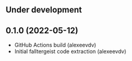 Under development
-----------------

0.1.0 (2022-05-12)
-----------------
- GitHub Actions build (alexeevdv)
- Initial falltergeist code extraction (alexeevdv)
